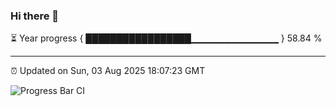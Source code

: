 ### Hi there 👋

⏳ Year progress { █████████████████▁▁▁▁▁▁▁▁▁▁▁▁▁ } 58.84 %

---

⏰ Updated on Sun, 03 Aug 2025 18:07:23 GMT

![Progress Bar CI](https://github.com/liununu/liununu/workflows/Progress%20Bar%20CI/badge.svg)
